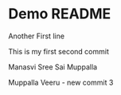 # Demo README

Another First line

This is my first second commit

Manasvi Sree Sai Muppalla

Muppalla Veeru - new commit 3
